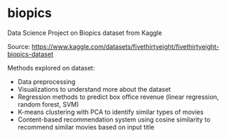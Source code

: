 # biopics
Data Science Project on Biopics dataset from Kaggle

Source: https://www.kaggle.com/datasets/fivethirtyeight/fivethirtyeight-biopics-dataset

Methods explored on dataset:
- Data preprocessing
- Visualizations to understand more about the dataset
- Regression methods to predict box office revenue (linear regression, random forest, SVM)
- K-means clustering with PCA to identify similar types of movies
- Content-based recommendation system using cosine similarity to recommend similar movies based on input title

